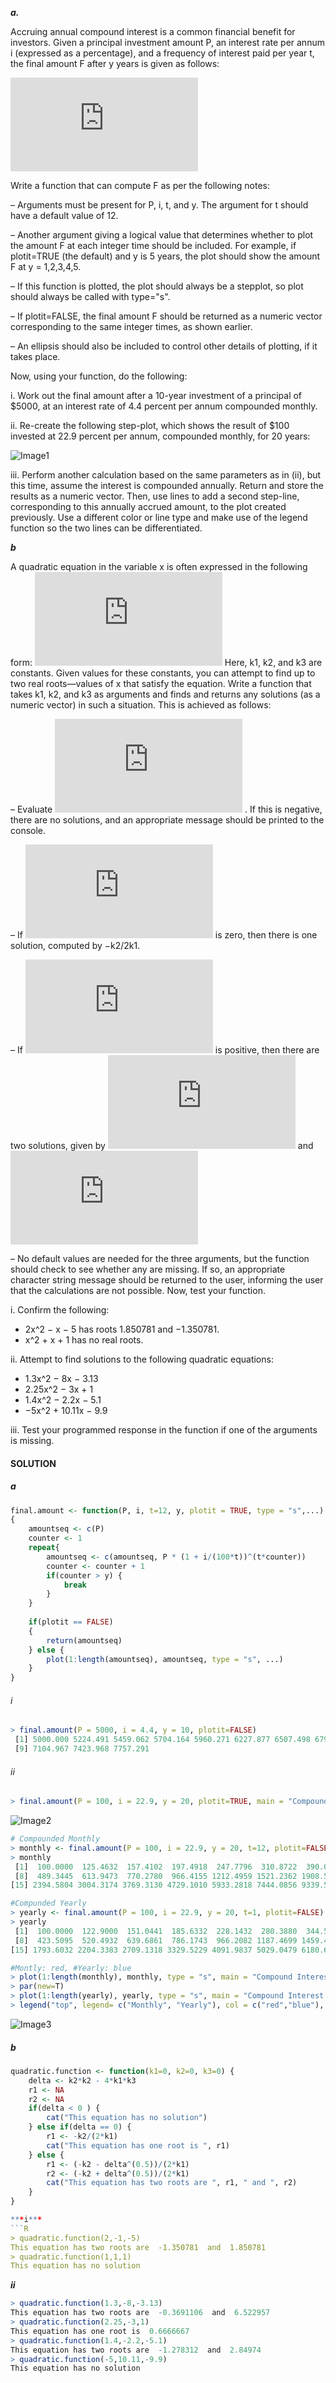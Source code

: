 ***a.***

Accruing annual compound interest is a common financial benefit for investors. Given a principal investment amount P,
an interest rate per annum i (expressed as a percentage), and a frequency of interest paid per year t, the final amount F after y years is given as follows:

![Equation](http://latex.codecogs.com/gif.latex?F%3D%20P%5Cleft%20%281%20&plus;%20%5Cfrac%7Bi%7D%7B100t%7D%20%5Cright%20%29%5E%7Bty%7D)

Write a function that can compute F as per the following
notes:

– Arguments must be present for P, i, t, and y. The argument for t should have a default value of 12.

– Another argument giving a logical value that determines whether to plot the amount F at each integer time should be 
included. For example, if plotit=TRUE (the default) and y is 5 years, the plot should show the amount F at y = 1,2,3,4,5.

– If this function is plotted, the plot should always be a stepplot, so plot should always be called with type="s".

– If plotit=FALSE, the final amount F should be returned as a numeric vector corresponding to the same integer times, as shown earlier.

– An ellipsis should also be included to control other details of plotting, if it takes place.

Now, using your function, do the following:

i. Work out the final amount after a 10-year investment of a principal of $5000, at an interest rate of 4.4 percent per annum compounded monthly.

ii. Re-create the following step-plot, which shows the result of $100 invested at 22.9 percent per annum, compounded monthly, for 20 years:

![Image1](https://github.com/tamhuynh92/The-Book-of-R-Solutions/blob/master/Chapter%2011/Screen%20Shot%202017-10-01%20at%209.55.02%20PM.png?raw=true)

iii. Perform another calculation based on the same parameters as in (ii), but this time, assume the interest is compounded
annually. Return and store the results as a numeric vector. Then, use lines to add a second step-line, corresponding to this annually accrued amount, to the plot created previously. Use a different color or line type and make use of the legend function so the two lines can be differentiated.

***b***

A quadratic equation in the variable x is often expressed in the following form:
![Image1](http://latex.codecogs.com/gif.latex?k_%7B1%7Dx%5E2%20&plus;%20k_%7B2%7Dx%20&plus;%20k_%7B3%7D%20%3D%200)
Here, k1, k2, and k3 are constants. Given values for these constants, you can attempt to find up to two real roots—values of x that satisfy the equation. Write a function that takes k1, k2, and k3 as arguments and finds and returns any solutions (as a numeric vector) in such a situation. This is achieved as follows:

– Evaluate ![Image2](http://latex.codecogs.com/gif.latex?k_%7B2%7D%5E2%20-%204k_%7B1%7Dk_%7B3%7D) . If this is negative, there are no solutions, and an appropriate message should be printed to the console.

– If ![Image2](http://latex.codecogs.com/gif.latex?k_%7B2%7D%5E2%20-%204k_%7B1%7Dk_%7B3%7D) is zero, then there is one solution, computed by −k2/2k1.

– If ![Image2](http://latex.codecogs.com/gif.latex?k_%7B2%7D%5E2%20-%204k_%7B1%7Dk_%7B3%7D) is positive, then there are two solutions, given by ![Image3](http://latex.codecogs.com/gif.latex?%28-k_%7B2%7D-%28k_%7B2%7D%5E2%20-%204k_%7B1%7Dk_%7B3%7D%29%5E%7B0.5%7D%29/%7B2k_%7B1%7D%20%7D) and ![Image4](http://latex.codecogs.com/gif.latex?%28-k_%7B2%7D&plus;%28k_%7B2%7D%5E2%20-%204k_%7B1%7Dk_%7B3%7D%29%5E%7B0.5%7D%29/%7B2k_%7B1%7D%20%7D)

– No default values are needed for the three arguments, but the function should check to see whether any are missing. If so, an appropriate character string message should be returned to the user, informing the user that the calculations are not possible. Now, test your function.

i. Confirm the following:
* 2x^2 − x − 5 has roots 1.850781 and −1.350781.
* x^2 + x + 1 has no real roots.

ii. Attempt to find solutions to the following quadratic equations:
* 1.3x^2 − 8x − 3.13
* 2.25x^2 − 3x + 1
* 1.4x^2 − 2.2x − 5.1
* −5x^2 + 10.11x − 9.9

iii. Test your programmed response in the function if one of the arguments is missing.

#### SOLUTION

##### a

```R
final.amount <- function(P, i, t=12, y, plotit = TRUE, type = "s",...) 
{
    amountseq <- c(P)
    counter <- 1
    repeat{
        amountseq <- c(amountseq, P * (1 + i/(100*t))^(t*counter))
        counter <- counter + 1
        if(counter > y) {
            break
        }
    }
    
    if(plotit == FALSE) 
    {
        return(amountseq)
    } else {
        plot(1:length(amountseq), amountseq, type = "s", ...)
    }
}
```
###### i
```R
> final.amount(P = 5000, i = 4.4, y = 10, plotit=FALSE)
 [1] 5000.000 5224.491 5459.062 5704.164 5960.271 6227.877 6507.498 6799.674
 [9] 7104.967 7423.968 7757.291
```
###### ii
```R
> final.amount(P = 100, i = 22.9, y = 20, plotit=TRUE, main = "Compound Interest Calculator", xlab = "Year(y)", ylab = "Balance(F)")
```
![Image2](https://github.com/tamhuynh92/The-Book-of-R-Solutions/blob/master/Chapter%2011/Compound%20Interest%20Calculator.png?raw=true)
```R
# Compounded Monthly
> monthly <- final.amount(P = 100, i = 22.9, y = 20, t=12, plotit=FALSE)
> monthly
 [1]  100.0000  125.4632  157.4102  197.4918  247.7796  310.8722  390.0303
 [8]  489.3445  613.9473  770.2780  966.4155 1212.4959 1521.2362 1908.5917
[15] 2394.5804 3004.3174 3769.3130 4729.1010 5933.2818 7444.0856 9339.5886

#Compunded Yearly
> yearly <- final.amount(P = 100, i = 22.9, y = 20, t=1, plotit=FALSE)
> yearly
 [1]  100.0000  122.9000  151.0441  185.6332  228.1432  280.3880  344.5968
 [8]  423.5095  520.4932  639.6861  786.1743  966.2082 1187.4699 1459.4005
[15] 1793.6032 2204.3383 2709.1318 3329.5229 4091.9837 5029.0479 6180.6999

#Montly: red, #Yearly: blue
> plot(1:length(monthly), monthly, type = "s", main = "Compound Interest Calculator", xlab = "Year(y)", ylab = "Balance(F)", col = "red", xlim = c(0,21), ylim = c(0,10000))
> par(new=T)
> plot(1:length(yearly), yearly, type = "s", main = "Compound Interest Calculator", xlab = "Year(y)", ylab = "Balance(F)", col = "blue", xlim = c(0,21), ylim = c(0,10000))
> legend("top", legend= c("Monthly", "Yearly"), col = c("red","blue"), pch = c(NA,NA), lwd = c(1,1))
```
![Image3](https://github.com/tamhuynh92/The-Book-of-R-Solutions/blob/master/Chapter%2011/Monthly%20vs.%20Yearly.png?raw=true)

##### b
```R
quadratic.function <- function(k1=0, k2=0, k3=0) {
    delta <- k2*k2 - 4*k1*k3
    r1 <- NA
    r2 <- NA
    if(delta < 0 ) {
        cat("This equation has no solution")
    } else if(delta == 0) {
        r1 <- -k2/(2*k1)
        cat("This equation has one root is ", r1)
    } else {
        r1 <- (-k2 - delta^(0.5))/(2*k1)
        r2 <- (-k2 + delta^(0.5))/(2*k1)
        cat("This equation has two roots are ", r1, " and ", r2)
    }
}

***i***
```R
> quadratic.function(2,-1,-5)
This equation has two roots are  -1.350781  and  1.850781
> quadratic.function(1,1,1)
This equation has no solution
```
***ii***
```R
> quadratic.function(1.3,-8,-3.13)
This equation has two roots are  -0.3691106  and  6.522957
> quadratic.function(2.25,-3,1)
This equation has one root is  0.6666667
> quadratic.function(1.4,-2.2,-5.1)
This equation has two roots are  -1.278312  and  2.84974
> quadratic.function(-5,10.11,-9.9)
This equation has no solution
```
